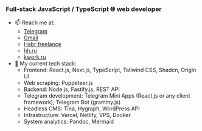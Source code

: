 ### Full-stack JavaScript / TypeScript 🌐 web developer
- 📫 Reach me at:
  - [Telegram](https://telegram.me/webdillerru)
  - [Gmail](eugenefromrus@gmail.com)
  - [Habr freelance](https://freelance.habr.com/freelancers/evgeniy-butkov)
  - [hh.ru](https://nakhodka.hh.ru/resume/b2547bcfff06bee4f50039ed1f694745713276)
  - [kwork.ru](https://kwork.ru/user/webdillerru)
- 🧰 My current tech stack:
  - Frontend: React.js, Next.js, TypeScript, Tailwind CSS, Shadcn, Origin UI
  - Web scraping: Puppeteer.js
  - Backend: Node.js, Fastify.js, REST API
  - Telegram development: Telegram Mini Apps (React.js or any client framework), Telegram Bot (grammy.js)
  - Headless CMS: Tina, Hygraph, WordPress API
  - Infrastructure: Vercel, Netlify, VPS, Docker
  - System analytics: Pandoc, Mermaid
